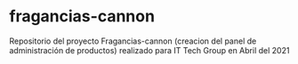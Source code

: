 # fragancias-cannon
Repositorio del proyecto Fragancias-cannon (creacion del panel de administración de productos) realizado para IT Tech Group en Abril del 2021
